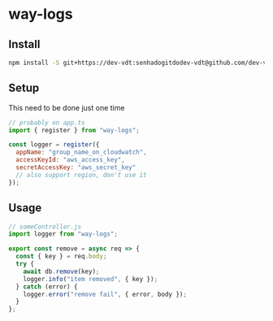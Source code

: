 # way-logs

## Install

```sh
npm install -S git+https://dev-vdt:senhadogitdodev-vdt@github.com/dev-vdt/logs
```

## Setup

This need to be done just one time

```javascript
// probably on app.ts
import { register } from "way-logs";

const logger = register({
  appName: "group_name_on_cloudwatch",
  accessKeyId: "aws_access_key",
  secretAccessKey: "aws_secret_key"
  // also support region, don't use it
});
```

## Usage

```javascript
// someController.js
import logger from "way-logs";

export const remove = async req => {
  const { key } = req.body;
  try {
    await db.remove(key);
    logger.info("item removed", { key });
  } catch (error) {
    logger.error("remove fail", { error, body });
  }
};
```
